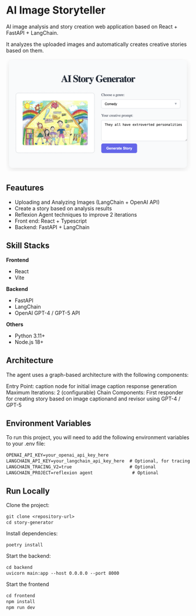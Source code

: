 # AI Image Storyteller
AI image analysis and story creation web application based on React + FastAPI + LangChain.

It analyzes the uploaded images and automatically creates creative stories based on them.

![demo](./docs/demo2.png)

## Feautures
- Uploading and Analyzing Images (LangChain + OpenAI API)
- Create a story based on analysis results
- Reflexion Agent techniques to improve 2 iterations
- Front end: React + Typescript
- Backend: FastAPI + LangChain

## Skill Stacks
**Frontend**
- React
- Vite

**Backend**
- FastAPI
- LangChain
- OpenAI GPT-4 / GPT-5 API

**Others**
- Python 3.11+
- Node.js 18+

## Architecture

The agent uses a graph-based architecture with the following components:

Entry Point: caption node for initial image caption response generation
Maximum Iterations: 2 (configurable)
Chain Components: First responder for creating story based on image captionand and revisor using GPT-4 / GPT-5

## Environment Variables

To run this project, you will need to add the following environment variables to your .env file:

```
OPENAI_API_KEY=your_openai_api_key_here
LANGCHAIN_API_KEY=your_langchain_api_key_here  # Optional, for tracing
LANGCHAIN_TRACING_V2=true                      # Optional
LANGCHAIN_PROJECT=reflexion agent               # Optional
```

## Run Locally

Clone the project:
```
git clone <repository-url>
cd story-generator
```

Install dependencies:
```
poetry install
```

Start the backend:
```
cd backend
uvicorn main:app --host 0.0.0.0 --port 8000
```

Start the frontend
```
cd frontend
npm install
npm run dev
```

